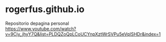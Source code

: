 # rogerfus.github.io
Repositorio depagina personal <br>
https://www.youtube.com/watch?v=9Cjy_jhyY7Q&list=PLDQZoQpLCoUCYnpXztWrSVPu5eVqISHDr&index=1
